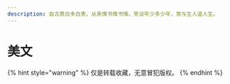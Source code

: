 ```yaml
---
description: 自古表白多白表，从来情书难书情。笑谈年少多少年，常与生人道人生。
---
```


# 美文

{% hint style="warning" %}
仅是转载收藏，无意冒犯版权。
{% endhint %}



